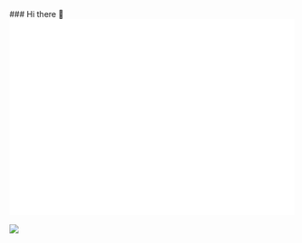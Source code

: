 <div>
  <div align="left">
### Hi there 👋
  </div>
  <div align="right">
    <img src="https://github.com/kubaty007/kubaty007/blob/master/metrics.plugin.isocalendar.fullyear.svg" alt="calendar">
  </div>
</div>

![](https://komarev.com/ghpvc/?username=kubaty007&color=brightgreen)


<!--
**kubaty007/kubaty007** is a ✨ _special_ ✨ repository because its `README.md` (this file) appears on your GitHub profile.

Here are some ideas to get you started:

- 🔭 I’m currently working on ...
- 🌱 I’m currently learning ...
- 👯 I’m looking to collaborate on ...
- 🤔 I’m looking for help with ...
- 💬 Ask me about ...
- 📫 How to reach me: ...
- 😄 Pronouns: ...
- ⚡ Fun fact: ...
-->
